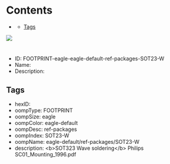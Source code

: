 



Contents
========

* [](#)
	* [Tags](#tags)
  
![][im]
# 

- ID: FOOTPRINT-eagle-eagle-default-ref-packages-SOT23-W
- Name: 
- Description: 

## Tags

- hexID: 
- oompType: FOOTPRINT
- oompSize: eagle
- oompColor: eagle-default
- oompDesc: ref-packages
- oompIndex: SOT23-W
- oompName: eagle-default/ref-packages/SOT23-W
- description: &lt;b&gt;SOT323 Wave soldering&lt;/b&gt; Philips SC01_Mounting_1996.pdf



[im]: image.png
